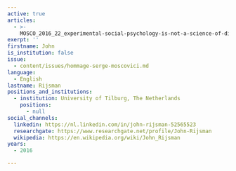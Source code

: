```yaml
---
active: true
articles:
  - >-
    MOSCO_2016_22_experimental-social-psychology-is-not-a-science-of-discovery-but-an-art-of-theatrical-reflection
exerpt: ''
firstname: John
is_institution: false
issue:
  - content/issues/hommage-serge-moscovici.md
language:
  - English
lastname: Rijsman
positions_and_institutions:
  - institution: University of Tilburg, The Netherlands
    positions:
      - null
social_channels:
  linkedin: https://nl.linkedin.com/in/john-rijsman-52565523
  researchgate: https://www.researchgate.net/profile/John-Rijsman
  wikipedia: https://en.wikipedia.org/wiki/John_Rijsman
years:
  - 2016

---
```


